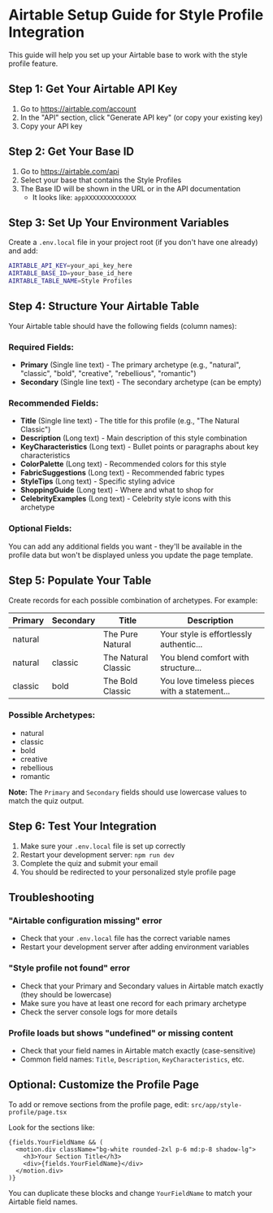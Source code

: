 # Airtable Setup Guide for Style Profile Integration

This guide will help you set up your Airtable base to work with the style profile feature.

## Step 1: Get Your Airtable API Key

1. Go to https://airtable.com/account
2. In the "API" section, click "Generate API key" (or copy your existing key)
3. Copy your API key

## Step 2: Get Your Base ID

1. Go to https://airtable.com/api
2. Select your base that contains the Style Profiles
3. The Base ID will be shown in the URL or in the API documentation
   - It looks like: `appXXXXXXXXXXXXXX`

## Step 3: Set Up Your Environment Variables

Create a `.env.local` file in your project root (if you don't have one already) and add:

```bash
AIRTABLE_API_KEY=your_api_key_here
AIRTABLE_BASE_ID=your_base_id_here
AIRTABLE_TABLE_NAME=Style Profiles
```

## Step 4: Structure Your Airtable Table

Your Airtable table should have the following fields (column names):

### Required Fields:
- **Primary** (Single line text) - The primary archetype (e.g., "natural", "classic", "bold", "creative", "rebellious", "romantic")
- **Secondary** (Single line text) - The secondary archetype (can be empty)

### Recommended Fields:
- **Title** (Single line text) - The title for this profile (e.g., "The Natural Classic")
- **Description** (Long text) - Main description of this style combination
- **KeyCharacteristics** (Long text) - Bullet points or paragraphs about key characteristics
- **ColorPalette** (Long text) - Recommended colors for this style
- **FabricSuggestions** (Long text) - Recommended fabric types
- **StyleTips** (Long text) - Specific styling advice
- **ShoppingGuide** (Long text) - Where and what to shop for
- **CelebrityExamples** (Long text) - Celebrity style icons with this archetype

### Optional Fields:
You can add any additional fields you want - they'll be available in the profile data but won't be displayed unless you update the page template.

## Step 5: Populate Your Table

Create records for each possible combination of archetypes. For example:

| Primary | Secondary | Title | Description |
|---------|-----------|-------|-------------|
| natural | | The Pure Natural | Your style is effortlessly authentic... |
| natural | classic | The Natural Classic | You blend comfort with structure... |
| classic | bold | The Bold Classic | You love timeless pieces with a statement... |

### Possible Archetypes:
- natural
- classic
- bold
- creative
- rebellious
- romantic

**Note:** The `Primary` and `Secondary` fields should use lowercase values to match the quiz output.

## Step 6: Test Your Integration

1. Make sure your `.env.local` file is set up correctly
2. Restart your development server: `npm run dev`
3. Complete the quiz and submit your email
4. You should be redirected to your personalized style profile page

## Troubleshooting

### "Airtable configuration missing" error
- Check that your `.env.local` file has the correct variable names
- Restart your development server after adding environment variables

### "Style profile not found" error
- Check that your Primary and Secondary values in Airtable match exactly (they should be lowercase)
- Make sure you have at least one record for each primary archetype
- Check the server console logs for more details

### Profile loads but shows "undefined" or missing content
- Check that your field names in Airtable match exactly (case-sensitive)
- Common field names: `Title`, `Description`, `KeyCharacteristics`, etc.

## Optional: Customize the Profile Page

To add or remove sections from the profile page, edit:
`src/app/style-profile/page.tsx`

Look for the sections like:
```tsx
{fields.YourFieldName && (
  <motion.div className="bg-white rounded-2xl p-6 md:p-8 shadow-lg">
    <h3>Your Section Title</h3>
    <div>{fields.YourFieldName}</div>
  </motion.div>
)}
```

You can duplicate these blocks and change `YourFieldName` to match your Airtable field names.
